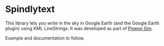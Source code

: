 Spindlytext
===========

This library lets you write in the sky in Google Earth (and the Google Earth plugin) using KML LineStrings. It was developed as part of [Pigeon Sim](https://github.com/jawj/pigeonsim).

Example and documentation to follow.

